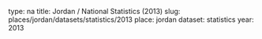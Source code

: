 type: na
title: Jordan / National Statistics (2013)
slug: places/jordan/datasets/statistics/2013
place: jordan
dataset: statistics
year: 2013
